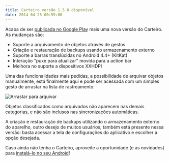 ```yaml
---
title: Carteiro versão 1.5.0 disponível
date: 2014-04-25 00:59:00
---
```


Acaba de ser [publicada no Google Play](https://play.google.com/store/apps/details?id=com.rbardini.carteiro) mais uma nova versão do Carteiro. As mudanças são:

- Suporte a arquivamento de objetos através de gestos
- Criação e restauração de backups usando armazenamento externo
- Suporte a barras translúcidas no Android 4.4+ (KitKat)
- Interação "puxe para atualizar" movida para a action bar
- Melhora no suporte a dispositivos XXHDPI

Uma das funcionalidades mais pedidas, a possibilidade de arquivar objetos manualmente, está finalmente aqui e pode ser acessada com um simples gesto de arrastar na lista de rastreamento:

![Arrastar para arquivar](/img/swipe-to-archive.gif)

Objetos classificados como arquivados não aparecem nas demais categorias, e não são inclusos nas sincronizações automáticas.

A criação e restauração de backups utilizando o armazenamento externo do aparelho, outro desejo de muitos usuários, também está presente nessa versão: basta acessar a tela de configurações do aplicativo e escolher a opção desejada.

Caso ainda não tenha o Carteiro, aproveite a oportunidade (e as novidades) para [instalá-lo no seu Android](https://play.google.com/store/apps/details?id=com.rbardini.carteiro)!